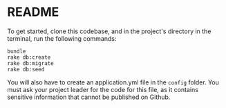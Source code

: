 # README

To get started, clone this codebase, and in the project's directory in the terminal, run the following commands:

```
bundle
rake db:create
rake db:migrate
rake db:seed
```

You will also have to create an application.yml file in the `config` folder. You must ask your project leader for the code for this file, as it contains sensitive information that cannot be published on Github.